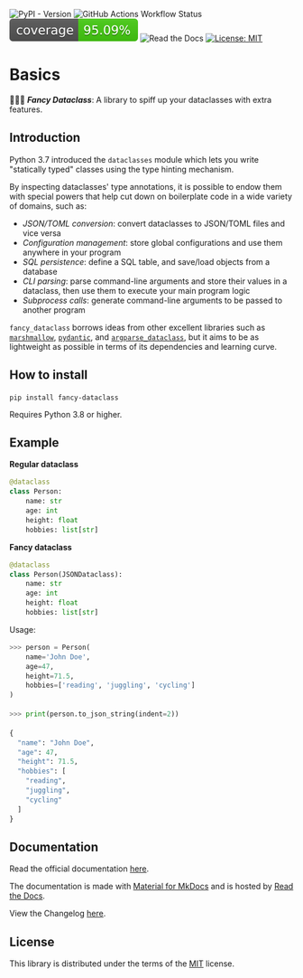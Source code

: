 ![PyPI - Version](https://img.shields.io/pypi/v/fancy-dataclass)
![GitHub Actions Workflow Status](https://img.shields.io/github/actions/workflow/status/jeremander/fancy-dataclass/workflow.yml)
![Coverage Status](https://github.com/jeremander/fancy-dataclass/raw/coverage-badge/coverage-badge.svg)
![Read the Docs](https://img.shields.io/readthedocs/fancy-dataclass)
[![License: MIT](https://img.shields.io/badge/License-MIT-yellow.svg)](https://opensource.org/licenses/MIT)

# Basics

🤵🏻‍♂️ ***Fancy Dataclass***: A library to spiff up your dataclasses with extra features.

## Introduction

Python 3.7 introduced the `dataclasses` module which lets you write "statically typed" classes using the type hinting mechanism.

By inspecting dataclasses' type annotations, it is possible to endow them with special powers that help cut down on boilerplate code in a wide variety of domains, such as:

- *JSON/TOML conversion*: convert dataclasses to JSON/TOML files and vice versa
- *Configuration management*: store global configurations and use them anywhere in your program
- *SQL persistence*: define a SQL table, and save/load objects from a database
- *CLI parsing*: parse command-line arguments and store their values in a dataclass, then use them to execute your main program logic
- *Subprocess calls*: generate command-line arguments to be passed to another program

`fancy_dataclass` borrows ideas from other excellent libraries such as [`marshmallow`](https://marshmallow.readthedocs.io/en/stable/), [`pydantic`](https://docs.pydantic.dev/latest), and [`argparse_dataclass`](https://github.com/mivade/argparse_dataclass), but it aims to be as lightweight as possible in terms of its dependencies and learning curve.

## How to install

```pip install fancy-dataclass```

Requires Python 3.8 or higher.

## Example

**Regular dataclass**

```python
@dataclass
class Person:
    name: str
    age: int
    height: float
    hobbies: list[str]
```

**Fancy dataclass**

```python
@dataclass
class Person(JSONDataclass):
    name: str
    age: int
    height: float
    hobbies: list[str]
```

Usage:

```python
>>> person = Person(
    name='John Doe',
    age=47,
    height=71.5,
    hobbies=['reading', 'juggling', 'cycling']
)

>>> print(person.to_json_string(indent=2))

{
  "name": "John Doe",
  "age": 47,
  "height": 71.5,
  "hobbies": [
    "reading",
    "juggling",
    "cycling"
  ]
}
```

## Documentation

Read the official documentation [here](https://fancy-dataclass.readthedocs.io).

The documentation is made with [Material for MkDocs](https://squidfunk.github.io/mkdocs-material) and is hosted by [Read the Docs](https://readthedocs.org).

View the Changelog [here](CHANGELOG.md).

## License

This library is distributed under the terms of the [MIT](LICENSE.txt) license.
